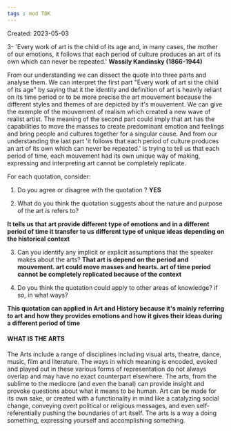 ```yaml
---
tags : mod TOK
---
```

Created: 2023-05-03 

3- 'Every work of art is the child of its age and, in many cases, the mother of our emotions, it follows that each period of culture produces an art of its own which can never be repeated.' **Wassily Kandinsky (1866-1944)**

From our understanding we can dissect the quote into three parts and analyse them. We can interpret the first part "Every work of art si the child of its age" by saying that it the identity and definition of art is heavily reliant on its time period or to be more precise the art mouvement because the different styles and themes of are depicted by it's mouvement. We can give the exemple of the mouvement of realism which created a new wave of realist artist. The meaning of the second part  could imply that art has the capabilities to move the masses to create predominant emotion and feelings and bring people and cultures together for a singular cause. And from our understanding the last part 'it follows that each period of culture produces an art of its own which can never be repeated.' is trying to tell us that each period of time, each mouvement had its own unique way of making, expressing and interpreting art cannot be completely replicate.


For each quotation, consider:
1. Do you agree or disagree with the quotation ? 
**YES**

2. What do you think the quotation suggests about the nature and purpose of the art is refers to?

**It tells us that art provide different type of emotions and in a different period of time it transfer to us different type of unique ideas depending on the historical context**

3. Can you identify any implicit or explicit assumptions that the speaker makes about the arts?
**That art is depend on the period and mouvement. art could move masses and hearts. art of time period cannot be completely replicated because of the context**


4. Do you think the quotation could apply to other areas of knowledge? if so, in what ways?

**This quotation can applied in Art and History because it's mainly referring to art and how they provides emotions and how it gives their ideas during a different period of time**

#### WHAT IS THE ARTS 
The Arts include a range of disciplines including visual arts, theatre, dance, music, film and literature. The ways in which meaning is encoded, evoked and played out in these various forms of representation do not always overlap and may have no exact counterpart elsewhere. The arts, from the sublime to the mediocre (and even the banal) can provide insight and provoke questions about what it means to be human. Art can be made for its own sake, or created with a functionality in mind like a catalyzing social change, conveying overt political or religious messages, and even self-referentially pushing the boundaries of art itself.
The arts is a way a doing something, expressing yourself and accomplishing something.